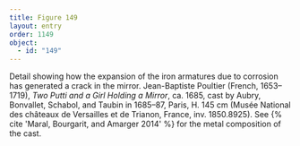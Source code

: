 ```yaml
---
title: Figure 149
layout: entry
order: 1149
object:
  - id: "149"
---
```


Detail showing how the expansion of the iron armatures due to corrosion has generated a crack in the mirror. Jean-Baptiste Poultier (French, 1653–1719), *Two Putti and a Girl Holding a Mirror*, ca. 1685, cast by Aubry, Bonvallet, Schabol, and Taubin in 1685–87, Paris, H. 145 cm (Musée National des châteaux de Versailles et de Trianon, France, inv. 1850.8925). See {% cite 'Maral, Bourgarit, and Amarger 2014' %} for the metal composition of the cast.
